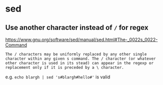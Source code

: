 # sed

## Use another character instead of `/` for regex

https://www.gnu.org/software/sed/manual/sed.html#The-_0022s_0022-Command

```
The / characters may be uniformly replaced by any other single character within any given s command. The / character (or whatever other character is used in its stead) can appear in the regexp or replacement only if it is preceded by a \ character.
```

e.g. `echo blargh | sed 's#blargh#hello#'` is valid